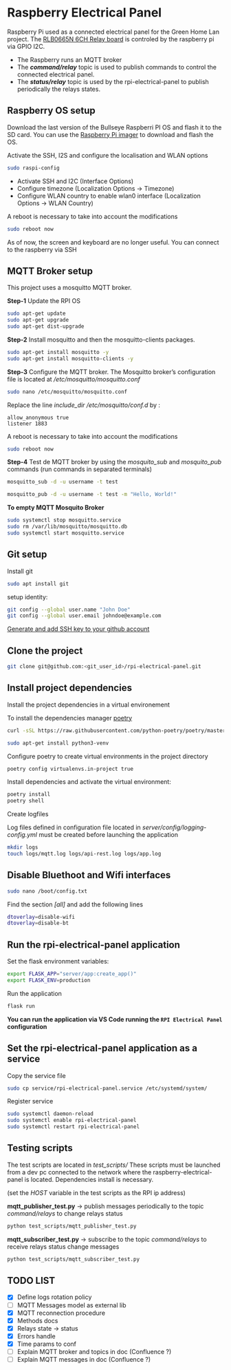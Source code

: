 # Raspberry Electrical Panel

Raspberry Pi used as a connected electrical panel for the Green Home Lan project.
The [RLB0665N 6CH Relay board](http://osaelectronics.com/get/raspberry/automation/RLB0665N/RLB0665N_datasheet.pdf) is controled by the raspberry pi via GPIO I2C.

* The Raspberry runs an MQTT broker
* The ***command/relay*** topic is used to publish commands to control the connected electrical panel.
* The ***status/relay*** topic is used by the rpi-electrical-panel to publish periodically the relays states.

## **Raspberry OS setup**

Download the last version of the Bullseye Raspberri PI OS and flash it to the SD card.
You can use the [Raspberry Pi imager](https://www.raspberrypi.com/software/) to download and flash the OS.

Activate the SSH, I2S and configure the localisation and WLAN options

```bash
sudo raspi-config
```

* Activate SSH and I2C (Interface Options)
* Configure timezone (Localization Options -> Timezone)
* Configure WLAN country to enable wlan0 interface (Localization Options -> WLAN Country)

A reboot is necessary to take into account the modifications

```bash
sudo reboot now
```

As of now, the screen and keyboard are no longer useful. You can connect to the raspberry via SSH

## **MQTT Broker setup**

This project uses a mosquitto MQTT broker.

**Step-1**
Update the RPI OS

```bash
sudo apt-get update
sudo apt-get upgrade
sudo apt-get dist-upgrade
```

**Step-2**
Install mosquitto and then the mosquitto-clients packages.

```bash
sudo apt-get install mosquitto -y
sudo apt-get install mosquitto-clients -y
```

**Step-3**
Configure the MQTT broker. The Mosquitto broker’s configuration file is located at */etc/mosquitto/mosquitto.conf*

```bash
sudo nano /etc/mosquitto/mosquitto.conf
```

Replace the line *include_dir /etc/mosquitto/conf.d* by :

```
allow_anonymous true
listener 1883
```

A reboot is necessary to take into account the modifications

```bash
sudo reboot now
```

**Step-4**
Test de MQTT broker by using the *mosquito_sub* and *mosquito_pub* commands (run commands in separated terminals)

```bash
mosquitto_sub -d -u username -t test
```

```bash
mosquitto_pub -d -u username -t test -m "Hello, World!"
```

**To empty MQTT Mosquito Broker**

```bash
sudo systemctl stop mosquitto.service
sudo rm /var/lib/mosquitto/mosquitto.db
sudo systemctl start mosquitto.service
```
## Git setup ##
Install git
```bash
sudo apt install git
```
setup identity:
```bash
git config --global user.name "John Doe"
git config --global user.email johndoe@example.com
```
[Generate and add SSH key to your github account](https://docs.github.com/es/authentication/connecting-to-github-with-ssh/generating-a-new-ssh-key-and-adding-it-to-the-ssh-agent)

## Clone the project ##
```bash
git clone git@github.com:<git_user_id>/rpi-electrical-panel.git
```

## Install project dependencies ##

Install the project dependencies in a virtual environement

To install the dependencies manager [poetry](https://python-poetry.org/)

```bash
curl -sSL https://raw.githubusercontent.com/python-poetry/poetry/master/install-poetry.py | python -
```

```bash
sudo apt-get install python3-venv
```

Configure poetry to create virtual environments in the project directory

```bash
poetry config virtualenvs.in-project true
```

Install dependencies and activate the virtual environment:

```bash
poetry install
poetry shell
```

Create logfiles

Log files defined in configuration file located in *server/config/logging-config.yml* must be created before launching the application

```bash
mkdir logs
touch logs/mqtt.log logs/api-rest.log logs/app.log
```

## **Disable Bluethoot and Wifi interfaces**
```bash
sudo nano /boot/config.txt
```

Find the section *[all]* and add the following lines
```bash
dtoverlay=disable-wifi
dtoverlay=disable-bt
```

## **Run the rpi-electrical-panel application**

Set the flask environment variables:

```bash
export FLASK_APP="server/app:create_app()"
export FLASK_ENV=production
```
Run the application

```bash
flask run
```

**You can run the application via VS Code running the `RPI Electrical Panel` configuration**

## **Set the rpi-electrical-panel application as a service**

Copy the service file
```bash
sudo cp service/rpi-electrical-panel.service /etc/systemd/system/
```

Register service
```bash
sudo systemctl daemon-reload
sudo systemctl enable rpi-electrical-panel
sudo systemctl restart rpi-electrical-panel
```

## **Testing scripts**

The test scripts are located in *test_scripts/*
These scripts must be launched from a dev pc connected to the network where the raspberry-electrical-panel is located. Dependencies install is necessary.

(set the *HOST* variable in the test scripts as the RPI ip address)

**mqtt_publisher_test.py** -> publish messages periodically to the topic *command/relays* to change relays status

```bash
python test_scripts/mqtt_publisher_test.py
```

**mqtt_subscriber_test.py** -> subscribe to the topic *command/relays* to receive relays status change messages

```bash
python test_scripts/mqtt_subscriber_test.py

```

## TODO LIST

* [X] Define logs rotation policy
* [ ] MQTT Messages model as external lib
* [X] MQTT reconnection procedure
* [X] Methods docs
* [X] Relays state -> status
* [X] Errors handle
* [X] Time params to conf
* [ ] Explain MQTT broker and topics in doc (Confluence ?)
* [ ] Explain MQTT messages in doc (Confluence ?)
